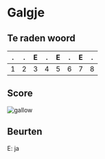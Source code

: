 # Galgje

## Te raden woord

|.|.|E|.|E|.|E|.|
|-|-|-|-|-|-|-|-|
|1|2|3|4|5|6|7|8|

## Score
![gallow](./images/1.png)

## Beurten
E: ja
